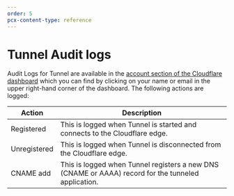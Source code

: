 ```yaml
---
order: 5
pcx-content-type: reference
---
```


# Tunnel Audit logs

Audit Logs for Tunnel are available in the [account section of the Cloudflare dashboard](https://dash.cloudflare.com/?account=audit-log) which you can find by clicking on your name or email in the upper right-hand corner of the dashboard. The following actions are logged:

| Action       | Description                                                                                         |
| ------------ | --------------------------------------------------------------------------------------------------- |
| Registered   | This is logged when Tunnel is started and connects to the Cloudflare edge.                          |
| Unregistered | This is logged when Tunnel is disconnected from the Cloudflare edge.                                |
| CNAME add    | This is logged when Tunnel registers a new DNS (CNAME or AAAA) record for the tunneled application. |
